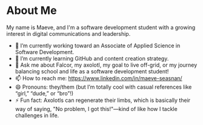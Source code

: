 # About Me

My name is Maeve, and I'm a software development student with a growing interest in digital communications and leadership.

- 🔭 I’m currently working toward an Associate of Applied Science in Software Development.
- 🌱 I’m currently learning GitHub and content creation strategy.
- 💬 Ask me about Falcor, my axolotl, my goal to live off-grid, or my journey balancing school and life as a software development student!
- 📫 How to reach me: https://www.linkedin.com/in/maeve-seasnan/
- 😄 Pronouns: they/them (but I’m totally cool with casual references like “girl,” “dude,” or “bro”!)
- ⚡ Fun fact: Axolotls can regenerate their limbs, which is basically their way of saying, "No problem, I got this!"—kind of like how I tackle challenges in life.
